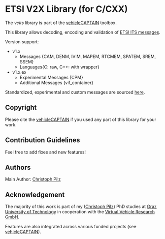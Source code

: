 # ETSI V2X Library (for C/CXX)
The *vcits* library is part of the [vehicleCAPTAIN](https://github.com/virtual-vehicle/vehicle_captain) toolbox.

This library allows decoding, encoding and validation of [ETSI ITS messages](https://forge.etsi.org/rep/ITS/asn1).

Version support:
* v1.x
  * Messages {CAM, DENM, IVIM, MAPEM, RTCMEM, SPATEM, SREM, SSEM}
  * Languages{C: raw, C++: with wrapper}
* v1.x.ex
  * Experimental Messages {CPM}
  * Additional Messages {vif_container}

Standardized, experimental and custom messages are sourced [here](https://github.com/virtual-vehicle/vehicle_captain_its_asn1_specifications/).

## Copyright
Please cite the [vehicleCAPTAIN](https://github.com/virtual-vehicle/vehicle_captain/blob/main/LITERATURE.md) if you used any part of this library for your work.

## Contribution Guidelines
Feel free to add fixes and new features!

## Authors
Main Author: [Christoph Pilz](https://github.com/MrMushroom)

## Acknowledgement
The majority of this work is part of my ([Christoph Pilz](https://www.researchgate.net/profile/Christoph-Pilz)) PhD studies at [Graz University of Technology](https://www.tugraz.at/home) in cooperation with the [Virtual Vehicle Research GmbH](https://www.v2c2.at/).

Features are also integrated across various funded projects (see [vehicleCAPTAIN](https://github.com/virtual-vehicle/vehicle_captain)).
